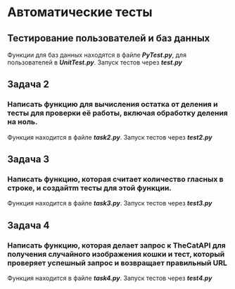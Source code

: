 # Автоматические тесты
## Тестирование пользователей и баз данных
Функции для баз данных находятся в файле ***PyTest.py***, для пользователей в 
***UnitTest.py***. Запуск тестов через ***test.py***
## Задача 2
### Написать функцию для вычисления остатка от деления и тесты для проверки её работы, включая обработку деления на ноль.
Функция находится в файле ***task2.py***. Запуск тестов через ***test2.py***
## Задача 3
### Написать функцию, которая считает количество гласных в строке, и создайтm тесты для этой функции.
Функция находится в файле ***task3.py***. Запуск тестов через ***test3.py***
## Задача 4
### Написать функцию, которая делает запрос к TheCatAPI для получения случайного изображения кошки и тест, который проверяет успешный запрос и возвращает правильный URL
Функция находится в файле ***task4.py***. Запуск тестов через ***test4.py***
